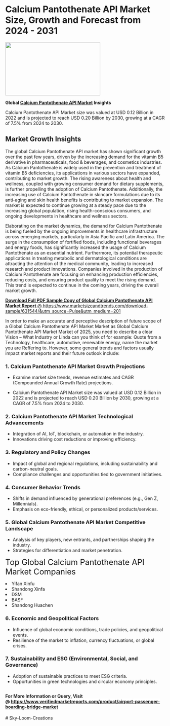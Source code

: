 <H1>Calcium Pantothenate API Market Size, Growth and Forecast from 2024 - 2031</H1><img class="aligncenter size-medium wp-image-584254" src="https://thirdeyenews.in/wp-content/uploads/2024/09/Global-Market-Research-300x168.jpeg" alt="" width="300" height="168" /><p><strong>Global&nbsp;<a href="https://www.marketsizeandtrends.com/download-sample/631544/&amp;utm_source=Pulse&amp;utm_medium=201">Calcium Pantothenate API Market</a> Insights</strong></p><p>Calcium Pantothenate API Market size was valued at USD 0.12 Billion in 2022 and is projected to reach USD 0.20 Billion by 2030, growing at a CAGR of 7.5% from 2024 to 2030.</p><p><h2>Market Growth Insights</h2> <p>The global Calcium Pantothenate API market has shown significant growth over the past few years, driven by the increasing demand for the vitamin B5 derivative in pharmaceuticals, food & beverages, and cosmetics industries. As Calcium Pantothenate is widely used in the prevention and treatment of vitamin B5 deficiencies, its applications in various sectors have expanded, contributing to market growth. The rising awareness about health and wellness, coupled with growing consumer demand for dietary supplements, is further propelling the adoption of Calcium Pantothenate. Additionally, the increasing use of Calcium Pantothenate in skincare formulations due to its anti-aging and skin health benefits is contributing to market expansion. The market is expected to continue growing at a steady pace due to the increasing global population, rising health-conscious consumers, and ongoing developments in healthcare and wellness sectors.</p> <p><a href="#"></a></p> <p>Elaborating on the market dynamics, the demand for Calcium Pantothenate is being fueled by the ongoing improvements in healthcare infrastructure across emerging markets, particularly in Asia Pacific and Latin America. The surge in the consumption of fortified foods, including functional beverages and energy foods, has significantly increased the usage of Calcium Pantothenate as an essential nutrient. Furthermore, its potential therapeutic applications in treating metabolic and dermatological conditions are attracting the attention of the medical community, leading to increased research and product innovations. Companies involved in the production of Calcium Pantothenate are focusing on enhancing production efficiencies, reducing costs, and ensuring product quality to meet the rising demand. This trend is expected to continue in the coming years, driving the overall market growth.</p> <p><a href="#"></p><p><span class=""><strong>Download Full PDF Sample Copy of Global Calcium Pantothenate API Market Report</strong> @ <a href="https://www.marketsizeandtrends.com/download-sample/631544/&amp;utm_source=Pulse&amp;utm_medium=201" target="_blank">https://www.marketsizeandtrends.com/download-sample/631544/&amp;utm_source=Pulse&amp;utm_medium=201</a></span></p><p>In order to make an accurate and perceptive description of future scope of a Global&nbsp;Calcium Pantothenate API Market Market as Global&nbsp;Calcium Pantothenate API Market Market of 2025, you need to describe a clear Vision &ndash; What Industry or Linda can you think of for example: Quote from a Technology, healthcare, automotive, renewable energy, name the market you are Reffering to. However, some general trends and factors usually impact market reports and their future outlook include:</p><h3>1.&nbsp;<strong>Calcium Pantothenate API Market Growth Projections</strong></h3><ul><li>Examine market size trends, revenue estimates and CAGR (Compounded Annual Growth Rate) projections.</li><li><p>Calcium Pantothenate API Market size was valued at USD 0.12 Billion in 2022 and is projected to reach USD 0.20 Billion by 2030, growing at a CAGR of 7.5% from 2024 to 2030.</p></li></ul><h3>2.&nbsp;<strong>Calcium Pantothenate API Market Technological Advancements</strong></h3><ul><li>Integration of AI, IoT, blockchain, or automation in the industry.</li><li>Innovations driving cost reductions or improving efficiency.</li></ul><h3>3.&nbsp;<strong>Regulatory and Policy Changes</strong></h3><ul><li>Impact of global and regional regulations, including sustainability and carbon-neutral goals.</li><li>Compliance challenges and opportunities tied to government initiatives.</li></ul><h3>4.&nbsp;<strong>Consumer Behavior Trends</strong></h3><ul><li>Shifts in demand influenced by generational preferences (e.g., Gen Z, Millennials).</li><li>Emphasis on eco-friendly, ethical, or personalized products/services.</li></ul><h3>5.&nbsp;<strong>Global Calcium Pantothenate API Market Competitive Landscape</strong></h3><ul><li>Analysis of key players, new entrants, and partnerships shaping the industry.</li><li>Strategies for differentiation and market penetration.</li></ul><p data-pm-slice="1 1 []"><span style="color: inherit; font-family: inherit; font-size: 25px;">Top Global Calcium Pantothenate API Market Companies</span></p><div class="" data-test-id=""><p><li> Yifan Xinfu</li><li> Shandong Xinfa</li><li> DSM</li><li> BASF</li><li> Shandong Huachen</li></p></div><h3>6.&nbsp;<strong>Economic and Geopolitical Factors</strong></h3><ul><li>Influence of global economic conditions, trade policies, and geopolitical events.</li><li>Resilience of the market to inflation, currency fluctuations, or global crises.</li></ul><h3>7.&nbsp;<strong>Sustainability and ESG (Environmental, Social, and Governance)</strong></h3><ul><li>Adoption of sustainable practices to meet ESG criteria.</li><li>Opportunities in green technologies and circular economy principles.</li></ul><h2><strong style="font-size: 14px;">For More Information or Query, Visit @&nbsp;</strong><a style="background-color: #ffffff; font-size: 14px;" href="https://www.marketsizeandtrends.com/report/calcium-pantothenate-api-market/" target="_blank">https://www.verifiedmarketreports.com/product/airport-passenger-boarding-bridge-market</a></h2># Sky-Loom-Creations
